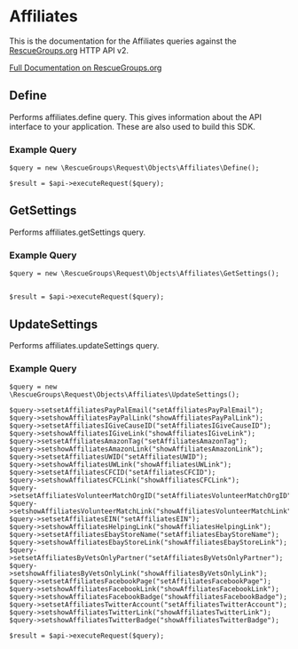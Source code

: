 # Affiliates

This is the documentation for the Affiliates queries against the [RescueGroups.org](https://www.rescuegroups.org/) HTTP API v2.

[Full Documentation on RescueGroups.org](https://userguide.rescuegroups.org/display/APIDG/Object+definitions#Objectdefinitions-affiliates)

## Define
Performs affiliates.define query. This gives information about the API interface to your application. These are also used to build this SDK.

### Example Query

    $query = new \RescueGroups\Request\Objects\Affiliates\Define();

    $result = $api->executeRequest($query);
## GetSettings
Performs affiliates.getSettings query.

### Example Query

    $query = new \RescueGroups\Request\Objects\Affiliates\GetSettings();


    $result = $api->executeRequest($query);

## UpdateSettings
Performs affiliates.updateSettings query.

### Example Query

    $query = new \RescueGroups\Request\Objects\Affiliates\UpdateSettings();

    $query->setsetAffiliatesPayPalEmail("setAffiliatesPayPalEmail");
    $query->setshowAffiliatesPayPalLink("showAffiliatesPayPalLink");
    $query->setsetAffiliatesIGiveCauseID("setAffiliatesIGiveCauseID");
    $query->setshowAffiliatesIGiveLink("showAffiliatesIGiveLink");
    $query->setsetAffiliatesAmazonTag("setAffiliatesAmazonTag");
    $query->setshowAffiliatesAmazonLink("showAffiliatesAmazonLink");
    $query->setsetAffiliatesUWID("setAffiliatesUWID");
    $query->setshowAffiliatesUWLink("showAffiliatesUWLink");
    $query->setsetAffiliatesCFCID("setAffiliatesCFCID");
    $query->setshowAffiliatesCFCLink("showAffiliatesCFCLink");
    $query->setsetAffiliatesVolunteerMatchOrgID("setAffiliatesVolunteerMatchOrgID");
    $query->setshowAffiliatesVolunteerMatchLink("showAffiliatesVolunteerMatchLink");
    $query->setsetAffiliatesEIN("setAffiliatesEIN");
    $query->setshowAffiliatesHelpingLink("showAffiliatesHelpingLink");
    $query->setsetAffiliatesEbayStoreName("setAffiliatesEbayStoreName");
    $query->setshowAffiliatesEbayStoreLink("showAffiliatesEbayStoreLink");
    $query->setsetAffiliatesByVetsOnlyPartner("setAffiliatesByVetsOnlyPartner");
    $query->setshowAffiliatesByVetsOnlyLink("showAffiliatesByVetsOnlyLink");
    $query->setsetAffiliatesFacebookPage("setAffiliatesFacebookPage");
    $query->setshowAffiliatesFacebookLink("showAffiliatesFacebookLink");
    $query->setshowAffiliatesFacebookBadge("showAffiliatesFacebookBadge");
    $query->setsetAffiliatesTwitterAccount("setAffiliatesTwitterAccount");
    $query->setshowAffiliatesTwitterLink("showAffiliatesTwitterLink");
    $query->setshowAffiliatesTwitterBadge("showAffiliatesTwitterBadge");

    $result = $api->executeRequest($query);

